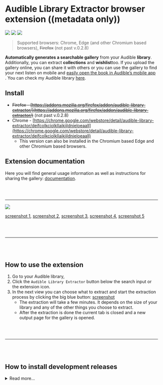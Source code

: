 # Audible Library Extractor browser extension ((metadata only)) <!-- omit in toc -->
[![](https://img.shields.io/github/v/release/joonaspaakko/audible-library-extractor?include_prereleases&label=latest%20version)](https://github.com/joonaspaakko/audible-library-extractor/releases/latest)
[![](https://img.shields.io/github/release-date/joonaspaakko/audible-library-extractor?label=latest%20version)](https://github.com/joonaspaakko/audible-library-extractor/releases/latest)
[![](https://img.shields.io/github/issues/joonaspaakko/audible-library-extractor/bug?label=known%20bugs)](https://github.com/joonaspaakko/audible-library-extractor/labels/bug)

> Supported browsers: Chrome, Edge (and other Chromium based browsers), ~~Firefox~~ (not past v.0.2.8)

**Automatically generates a searchable gallery** from your Audible **library**. Additionally, you can extract **collections** and **wishlist**too. If you upload the gallery online, you can share it with others or you can use the gallery to find your next listen on mobile and  [easily open the book in Audible’s mobile app](applewebdata://130BB437-11BF-4F93-9793-DF8D1A3A9464/@joonaspaakko/s/audible-library-extractor/~/drafts/-M_UXBJG3cmCydpyKhOe/gallery/next-listen-mobile-use#open-book-in-audibles-mobile-app) .
You can check my Audible library [here](https://joonaspaakko.github.io/my-audible-library/).

## Install
- ~~Firefox - [https://addons.mozilla.org/firefox/addon/audible-library-extractor/](https://addons.mozilla.org/firefox/addon/audible-library-extractor/)~~ (not past v.0.2.8)
- Chrome - [https://chrome.google.com/webstore/detail/audible-library-extractor/deifcolkciolkllaikijldnjeloeaall](https://chrome.google.com/webstore/detail/audible-library-extractor/deifcolkciolkllaikijldnjeloeaall)
    - This version can also be installed in the Chromium based Edge and other Chromium based browsers.

## Extension documentation
Here you will find general usage information as well as instructions for sharing the gallery: [documentation](https://joonaspaakko.gitbook.io/audible-library-extractor/).

<br/><br/>

----

![](https://github.com/joonaspaakko/audible-library-extractor/blob/master/screenshots/audible-library-extractor-screenshot-1.png)

[screenshot 1](https://github.com/joonaspaakko/audible-library-extractor/blob/master/screenshots/audible-library-extractor-screenshot-1.png?raw=true), [screenshot 2](https://github.com/joonaspaakko/audible-library-extractor/blob/master/screenshots/audible-library-extractor-screenshot-2.png?raw=true), [screenshot 3](https://github.com/joonaspaakko/audible-library-extractor/blob/master/screenshots/audible-library-extractor-screenshot-5.png?raw=true), [screenshot 4](https://github.com/joonaspaakko/audible-library-extractor/blob/master/screenshots/audible-library-extractor-screenshot-4.png?raw=true), [screenshot 5](https://github.com/joonaspaakko/audible-library-extractor/blob/master/screenshots/audible-library-extractor-screenshot-3.png?raw=true)

<br/><br/>

----
<br/><br/>

## How to use the extension <!-- omit in toc -->

1. Go to your Audible library, 
2. Click the `Audible Library Extractor` button below the search input or the extension icon.
3. In the next view you can choose what to extract and start the extraction process by clicking the big blue button: [screenshot](https://github.com/joonaspaakko/audible-library-extractor/blob/master/screenshots/audible-library-extractor-screenshot-4.png?raw=true) 
    - The extraction will take a few minutes. It depends on the size of your library and any of the other things you choose to extract.
    - After the extraction is done the current tab is closed and a new output page for the gallery is opened.

<br/><br/>

----
<br/><br/>

## How to install development releases

<details><summary>Read more...</summary>
<br/><br/>

> These instructions are for [all releases](https://github.com/joonaspaakko/audible-library-extractor/releases) you can find on GitHub.

I would not recommend installing these development releases. For one, you get to retain previously extracted data updating through the official channels, but unfortunately not when updating dev releases.

### Chrome  <!-- omit in toc -->
  
0. Get the [latest audible-library-extractor zip](https://github.com/joonaspaakko/audible-library-extractor/releases/latest) file from the [releases page](https://github.com/joonaspaakko/audible-library-extractor/releases).
1. Go to the address:  `chrome:extensions`.
	- Or:  `Window > Extensions`
2. Turn on the developer mode from the top right
3. Drag the downloaded `.zip` file in the browser window to install

### Firefox  <!-- omit in toc -->

> This is a temporary installation that will be gone after a restart. No way around it, other than installing it through the Firefox addon website, which is preferred anyways.

0. Get the [latest audible-library-extractor zip](https://github.com/joonaspaakko/audible-library-extractor/releases/latest) file from the [releases page](https://github.com/joonaspaakko/audible-library-extractor/releases).
1. Go to the address: `about:debugging#/runtime/this-firefox`
	- Alternatively:  `Tools > Add-ons` and click the gear icon on the top right and then `Debug Addons`
2. Then on the top right click the button: `Load Temporary Add-on...`
3. Locate and add the downloaded release `.zip` file.

</details>
